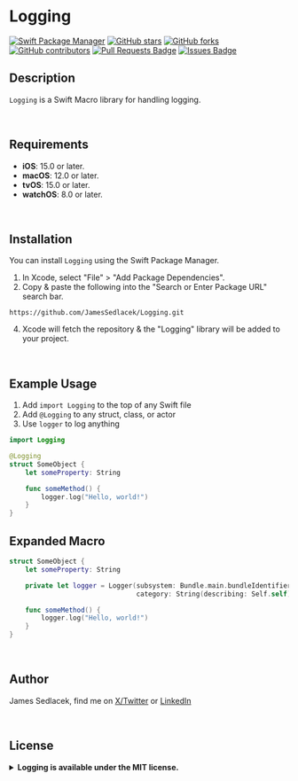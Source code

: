 # Logging

[![Swift Package Manager](https://img.shields.io/badge/Swift%20Package%20Manager-compatible-brightgreen.svg)](https://github.com/apple/swift-package-manager)
[![GitHub stars](https://img.shields.io/github/stars/JamesSedlacek/Logging.svg)](https://github.com/JamesSedlacek/Logging/stargazers)
[![GitHub forks](https://img.shields.io/github/forks/JamesSedlacek/Logging.svg?color=blue)](https://github.com/JamesSedlacek/Logging/network)
[![GitHub contributors](https://img.shields.io/github/contributors/JamesSedlacek/Logging.svg?color=blue)](https://github.com/JamesSedlacek/Logging/network)
<a href="https://github.com/JamesSedlacek/Logging/pulls"><img src="https://img.shields.io/github/issues-pr/JamesSedlacek/Logging" alt="Pull Requests Badge"/></a>
<a href="https://github.com/JamesSedlacek/Logging/issues"><img src="https://img.shields.io/github/issues/JamesSedlacek/Logging" alt="Issues Badge"/></a>

## Description
`Logging` is a Swift Macro library for handling logging. <br>

<br>

## Requirements

- **iOS**: 15.0 or later.
- **macOS**: 12.0 or later.
- **tvOS**: 15.0 or later.
- **watchOS**: 8.0 or later.

<br>

## Installation

You can install `Logging` using the Swift Package Manager.

1. In Xcode, select "File" > "Add Package Dependencies".
2. Copy & paste the following into the "Search or Enter Package URL" search bar.
```
https://github.com/JamesSedlacek/Logging.git
```
4. Xcode will fetch the repository & the "Logging" library will be added to your project.

<br>

## Example Usage
1. Add `import Logging` to the top of any Swift file
2. Add `@Logging` to any struct, class, or actor
3. Use `logger` to log anything

```swift
import Logging

@Logging
struct SomeObject {
    let someProperty: String

    func someMethod() {
        logger.log("Hello, world!")
    }
}
```

## Expanded Macro
```swift
struct SomeObject {
    let someProperty: String

    private let logger = Logger(subsystem: Bundle.main.bundleIdentifier ?? "Default Subsystem",
                                category: String(describing: Self.self))

    func someMethod() {
        logger.log("Hello, world!")
    }
}
```

<br>

## Author

James Sedlacek, find me on [X/Twitter](https://twitter.com/jsedlacekjr) or [LinkedIn](https://www.linkedin.com/in/jamessedlacekjr/)

<br>

## License

<details>
  <summary><strong>Logging is available under the MIT license.</strong></summary>
  <br>

Copyright (c) 2023 James Sedlacek

Permission is hereby granted, free of charge, to any person obtaining a copy
of this software and associated documentation files (the "Software"), to deal
in the Software without restriction, including without limitation the rights
to use, copy, modify, merge, publish, distribute, sublicense, and/or sell
copies of the Software, and to permit persons to whom the Software is
furnished to do so, subject to the following conditions:

The above copyright notice and this permission notice shall be included in
all copies or substantial portions of the Software.

THE SOFTWARE IS PROVIDED "AS IS", WITHOUT WARRANTY OF ANY KIND, EXPRESS OR
IMPLIED, INCLUDING BUT NOT LIMITED TO THE WARRANTIES OF MERCHANTABILITY,
FITNESS FOR A PARTICULAR PURPOSE AND NONINFRINGEMENT. IN NO EVENT SHALL THE
AUTHORS OR COPYRIGHT HOLDERS BE LIABLE FOR ANY CLAIM, DAMAGES OR OTHER
LIABILITY, WHETHER IN AN ACTION OF CONTRACT, TORT OR OTHERWISE, ARISING FROM,
OUT OF OR IN CONNECTION WITH THE SOFTWARE OR THE USE OR OTHER DEALINGS IN
THE SOFTWARE.

</details>



